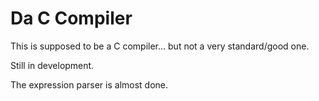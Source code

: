 # Da C Compiler

This is supposed to be a C compiler... but not a very standard/good one.

Still in development.

The expression parser is almost done.

